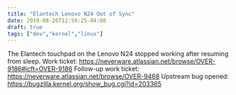 ```yaml
---
title: "Elantech Lenovo N24 Out of Sync"
date: 2019-08-26T12:59:25-04:00
draft: true
tags: ["dev","kernel","linux"]
---
```

The Elantech touchpad on the Lenovo N24 stopped working after resuming from sleep.
Work ticket: https://neverware.atlassian.net/browse/OVER-9186#icft=OVER-9186
Follow-up work ticket: https://neverware.atlassian.net/browse/OVER-9468
Upstream bug opened: https://bugzilla.kernel.org/show_bug.cgi?id=203365
